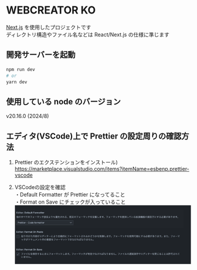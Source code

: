 # WEBCREATOR KO

[Next.js](https://nextjs.org/) を使用したプロジェクトです<br />
ディレクトリ構造やファイル名などは React/Next.js の仕様に準じます

## 開発サーバーを起動

```bash
npm run dev
# or
yarn dev
```

## 使用している node のバージョン

v20.16.0 (2024/8)

## エディタ(VSCode)上で Prettier の設定周りの確認方法

1. Prettier のエクステンションをインストール)<br />
   https://marketplace.visualstudio.com/items?itemName=esbenp.prettier-vscode

2. VSCodeの設定を確認<br />
   ・Default Formatter が Prettier になってること<br />
   ・Format on Save にチェックが入っていること
   ![VSCodeのPrettier設定画像](./docs/images/prettier_vscode.png)
